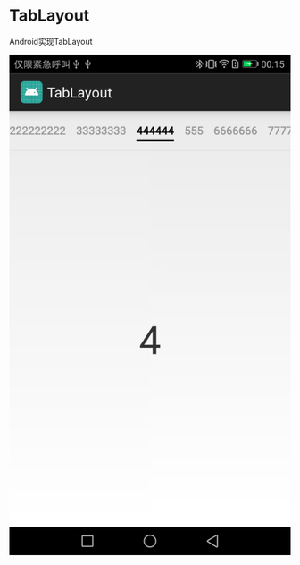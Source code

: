# TabLayout
Android实现TabLayout

![image](https://github.com/luweibin3118/TabLayout/blob/master/app/Screenshot_20171226-001548.png)
